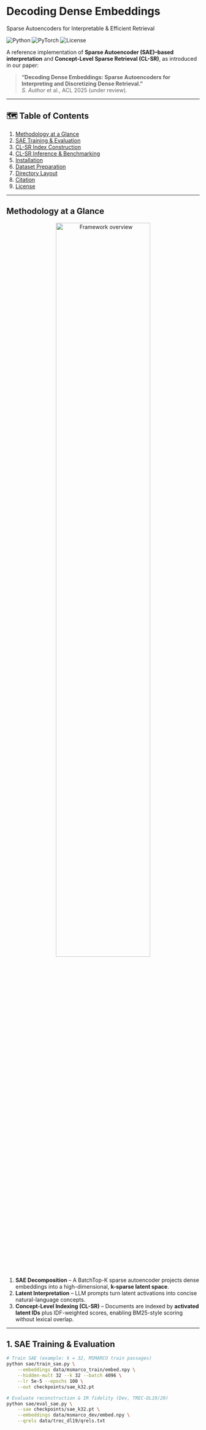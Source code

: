 # Decoding Dense Embeddings  
Sparse Autoencoders for Interpretable & Efficient Retrieval
<!-- Badges are optional. Delete if your repo is private. -->
![Python](https://img.shields.io/badge/python-3.10%2B-blue)
![PyTorch](https://img.shields.io/badge/pytorch-2.x-lightgrey)
![License](https://img.shields.io/badge/license-Apache%202.0-green)

A reference implementation of **Sparse Autoencoder (SAE)–based interpretation** and **Concept-Level Sparse Retrieval (CL-SR)**, as introduced in our paper:

> **“Decoding Dense Embeddings: Sparse Autoencoders for Interpreting and Discretizing Dense Retrieval.”**  
> *S. Author* et al., ACL 2025 (under review).

---

## 🗺️ Table of Contents
1. [Methodology at a Glance](#methodology-at-a-glance)  
2. [SAE Training & Evaluation](#1-sae-training--evaluation)  
3. [CL-SR Index Construction](#2-cl-sr-index-construction)  
4. [CL-SR Inference & Benchmarking](#3-cl-sr-inference--benchmarking)  
5. [Installation](#installation)  
6. [Dataset Preparation](#dataset-preparation)  
7. [Directory Layout](#directory-layout)  
8. [Citation](#citation)  
9. [License](#license)

---

## Methodology at a Glance
<div align="center">
<img src="docs/figs/overview.png" width="70%" alt="Framework overview"/>
</div>

1. **SAE Decomposition** – A BatchTop-K sparse autoencoder projects dense embeddings into a high-dimensional, **k-sparse latent space**.  
2. **Latent Interpretation** – LLM prompts turn latent activations into concise natural-language concepts.  
3. **Concept-Level Indexing (CL-SR)** – Documents are indexed by **activated latent IDs** plus IDF-weighted scores, enabling BM25-style scoring without lexical overlap.  

---

## 1. SAE Training & Evaluation
```bash
# Train SAE (example: k = 32, MSMARCO train passages)
python sae/train_sae.py \
    --embeddings data/msmarco_train/embed.npy \
    --hidden-mult 32 --k 32 --batch 4096 \
    --lr 5e-5 --epochs 100 \
    --out checkpoints/sae_k32.pt

# Evaluate reconstruction & IR fidelity (Dev, TREC-DL19/20)
python sae/eval_sae.py \
    --sae checkpoints/sae_k32.pt \
    --embeddings data/msmarco_dev/embed.npy \
    --qrels data/trec_dl19/qrels.txt
